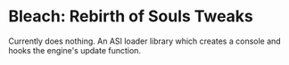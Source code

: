 # Bleach: Rebirth of Souls Tweaks
Currently does nothing. An ASI loader library which creates a console and hooks the engine's update function.
